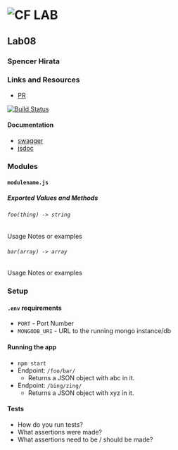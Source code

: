 ![CF](http://i.imgur.com/7v5ASc8.png) LAB
=================================================

## Lab08

### Spencer Hirata

### Links and Resources
* [PR](https://github.com/401-advanced-js/lab-08/pull/2)

[![Build Status](https://travis-ci.com/401-advanced-js/lab-08.svg?branch=master)](https://travis-ci.com/401-advanced-js/lab-08)

#### Documentation
* [swagger](http://xyz.com)
* [jsdoc](http://xyz.com)

### Modules
#### `modulename.js`
##### Exported Values and Methods

###### `foo(thing) -> string`
Usage Notes or examples

###### `bar(array) -> array`
Usage Notes or examples

### Setup
#### `.env` requirements
* `PORT` - Port Number
* `MONGODB_URI` - URL to the running mongo instance/db

#### Running the app
* `npm start`
* Endpoint: `/foo/bar/`
  * Returns a JSON object with abc in it.
* Endpoint: `/bing/zing/`
  * Returns a JSON object with xyz in it.
  
#### Tests
* How do you run tests?
* What assertions were made?
* What assertions need to be / should be made?
